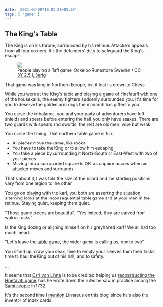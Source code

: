 ```yaml
---
date: '2021-03-09T10:02:21+09:00'
tags: [ 'game' ]
---
```


## The King's Table

The King is on his throne, surrounded by his retinue. Attackers appears from all four corners. It's the defenders' duty to safeguard the King's escape.

<figure class="right">
<a href="https://en.wikipedia.org/wiki/Tafl_games#/media/File:Gs_19,_Ockelbo_(game).jpg"><img src="images/20210309_ockelbo.jpg" loading="lazy" /></a>
<figcaption>
<a href="https://commons.wikimedia.org/w/index.php?curid=2421597">People playing a Tafl game, Ockelbo Runestone Sweden</a>
/
<a href="https://creativecommons.org/licenses/by/2.5" title="Creative Commons Attribution 2.5">CC BY 2.5</a>
<a href="//commons.wikimedia.org/wiki/User:Berig" title="User:Berig">I, Berig</a>
</figcaption>
</figure>

That game was king in Northern Europe, but it lost its crown to Chess.

While you were at the King's table and playing a game of Hnefatafl with one of the housekarls, the enemy fighters suddenly surrounded you. It's time for you to deserve the golden arm rings the monarch has gifted to you.

You curse the imbalance, you and your party of adventurers have left shields and spears before entering the hall, you only have seaxes. There are two guards with spears and swords, the rest are old men, wise but weak.

You curse the timing. That northern table game is fun.

* All pieces move the same, like rooks
* You have to take the King or to allow him escaping
* You take a piece by surrounding it North-South or East-West with two of your pieces
* Moving into a surrounded square is OK, as capture occurs when an attacker moves and surrounds

That's about it, I was told the size of the board and the starting positions vary from one region to the other.

You go on playing with the karl, you both are asserting the situation, alterning looks at the inconsequential table game and at your men in the retinue. Staying quiet, keeping them quiet.

"Those game pieces are beautiful", "Yes indeed, they are carved from walrus tusks".

Is the King dozing or aligning himself on his greyhaired karl? We all had too much mead.

"Let's leave the [table game](https://amzn.to/2OxTqUy), the wider game is calling us, one to two"

You stand up, draw your seax, time to empty your sleeves from their tricks, time to haul the King out of his hall, and to safety.

...

It seems that [Carl von Linné](https://en.wikipedia.org/wiki/Carl_Linnaeus) is to be credited helping us [reconstructing the Hnefatafl game](https://amzn.to/38o6CCf), has he wrote down the rules he saw in practice among the [Sami people](https://en.wikipedia.org/wiki/Sami_people) in 1732.

It's the second time I [mention](/20210223.html?t=Index_Card&f=tafl) Linnaeus on this blog, since he's also the inventor of index cards.

